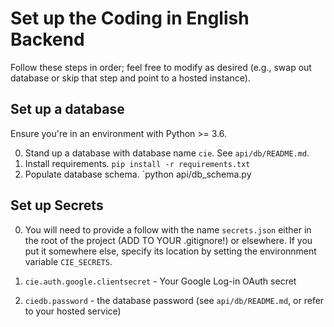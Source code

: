 # Set up the Coding in English Backend

Follow these steps in order; feel free to modify as desired (e.g., swap out database or skip that step and point to a hosted instance).

## Set up a database

Ensure you're in an environment with Python >= 3.6.

0. Stand up a database with database name `cie`. See  `api/db/README.md`.
1. Install requirements. `pip install -r requirements.txt`
2. Populate database schema. `python api/db_schema.py

## Set up Secrets

0. You will need to provide a follow with the name `secrets.json` either in the root of the project (ADD TO YOUR .gitignore!) or elsewhere. If you put it somewhere else, specify its location by setting the environnment variable `CIE_SECRETS`.

0. `cie.auth.google.clientsecret` - Your Google Log-in OAuth secret
1. `ciedb.password` - the database password (see `api/db/README.md`, or refer to your hosted service)
